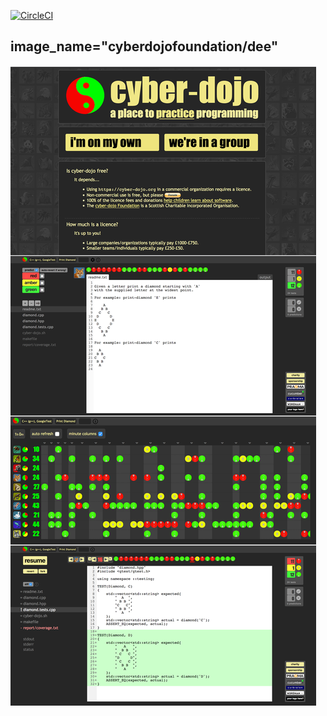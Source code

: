 [![CircleCI](https://circleci.com/gh/cyber-dojo-languages/d.svg?style=svg)](https://circleci.com/gh/cyber-dojo-languages/d)

## image_name="cyberdojofoundation/dee"

![cyber-dojo.org home page](https://github.com/cyber-dojo/cyber-dojo/blob/master/shared/home_page_snapshot.png)